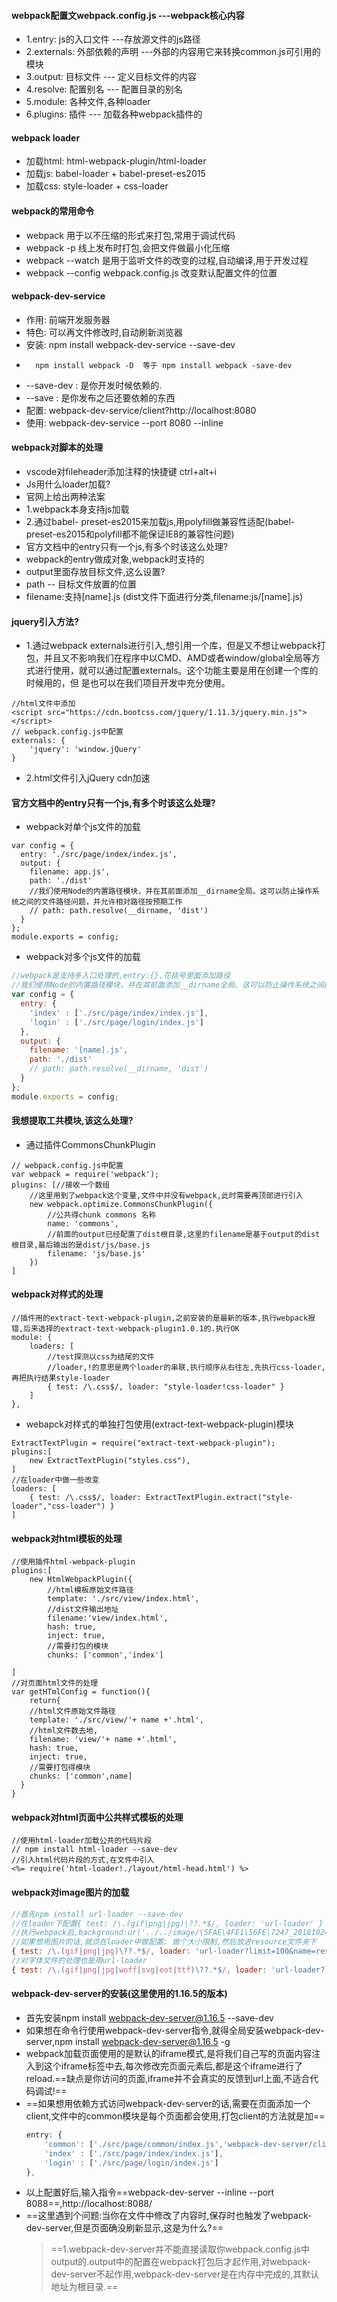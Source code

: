 #### webpack配置文webpack.config.js   ---webpack核心内容

- 1.entry:	js的入口文件 ---存放源文件的js路径
- 2.externals:	外部依赖的声明 ---外部的内容用它来转换common.js可引用的模块
- 3.output:	目标文件 --- 定义目标文件的内容
- 4.resolve:	配置别名 --- 配置目录的别名
- 5.module:	各种文件,各种loader
- 6.plugins:		插件 --- 加载各种webpack插件的


#### webpack loader
- 加载html:	html-webpack-plugin/html-loader
- 加载js:	babel-loader + babel-preset-es2015
- 加载css:	style-loader + css-loader

#### webpack的常用命令
- webpack 		用于以不压缩的形式来打包,常用于调试代码
- webpack -p	线上发布时打包,会把文件做最小化压缩
- webpack --watch	是用于监听文件的改变的过程,自动编译,用于开发过程
- webpack --config webpack.config.js 改变默认配置文件的位置

#### webpack-dev-service
- 作用:	前端开发服务器
- 特色:	可以再文件修改时,自动刷新浏览器
- 安装:	npm install webpack-dev-service --save-dev
-  		npm install webpack -D  等于 npm install webpack -save-dev
- --save-dev : 是你开发时候依赖的.
- --save : 是你发布之后还要依赖的东西
- 配置:	webpack-dev-service/client?http://localhost:8080
- 使用:	webpack-dev-service --port 8080 --inline

#### webpack对脚本的处理   
- vscode对fileheader添加注释的快捷键 ctrl+alt+i
- Js用什么loader加载?
- 官网上给出两种法案
- 1.webpack本身支持js加载
- 2.通过babel- preset-es2015来加载js,用polyfill做兼容性适配(babel- preset-es2015和polyfill都不能保证IE8的兼容性问题)
- 官方文档中的entry只有一个js,有多个时该这么处理?
- webpack的entry做成对象,webpack时支持的
- output里面存放目标文件,这么设置?
- path -- 目标文件放置的位置
- filename:支持[name].js    (dist文件下面进行分类,filename:js/[name].js)

#### jquery引入方法?
- 1.通过webpack externals进行引入,想引用一个库，但是又不想让webpack打包，并且又不影响我们在程序中以CMD、AMD或者window/global全局等方式进行使用，就可以通过配置externals。这个功能主要是用在创建一个库的时候用的，但	是也可以在我们项目开发中充分使用。

```
//html文件中添加
<script src="https://cdn.bootcss.com/jquery/1.11.3/jquery.min.js"></script>
// webpack.config.js中配置
externals: {
    'jquery': 'window.jQuery'
}
```
- 2.html文件引入jQuery cdn加速
#### 官方文档中的entry只有一个js,有多个时该这么处理?
- webpack对单个js文件的加载
```
var config = {
  entry: './src/page/index/index.js',
  output: {
    filename: app.js',
    path: './dist'
    //我们使用Node的内置路径模块，并在其前面添加__dirname全局。这可以防止操作系统之间的文件路径问题，并允许相对路径按预期工作
    // path: path.resolve(__dirname, 'dist')
  }
};
module.exports = config;
```
- webpack对多个js文件的加载
```javascript
//webpack是支持多入口处理的,entry:{},花括号里面添加路径
//我们使用Node的内置路径模块，并在其前面添加__dirname全局。这可以防止操作系统之间的文件路径问题，并允许相对路径按预期工作
var config = {
  entry: {
    'index' : ['./src/page/index/index.js'],
    'login' : ['./src/page/login/index.js']
  },
  output: {
    filename: '[name].js',
    path: './dist'
    // path: path.resolve(__dirname, 'dist')
  }
};
module.exports = config;
```

#### 我想提取工共模块,该这么处理?
- 通过插件CommonsChunkPlugin
```
// webpack.config.js中配置
var webpack = require('webpack');
plugins: [//接收一个数组
    //这里用到了webpack这个变量,文件中并没有webpack,此时需要再顶部进行引入
    new webpack.optimize.CommonsChunkPlugin({
        //公共得chunk commons 名称
        name: 'commons',
        //前面的output已经配置了dist根目录,这里的filename是基于output的dist根目录,最后输出的是dist/js/base.js
        filename: 'js/base.js'
    })
]
```


#### webpack对样式的处理

```
//插件用的extract-text-webpack-plugin,之前安装的是最新的版本,执行webpack报错,后来选择的extract-text-webpack-plugin1.0.1的.执行OK
module: {
    loaders: [
        //test探测以css为结尾的文件
        //loader,!的意思是两个loader的串联,执行顺序从右往左,先执行css-loader,再把执行结果style-loader
        { test: /\.css$/, loader: "style-loader!css-loader" }
    ]
},
```
- webapck对样式的单独打包使用(extract-text-webpack-plugin)模块
```
ExtractTextPlugin = require("extract-text-webpack-plugin");
plugins:[
    new ExtractTextPlugin("styles.css"),
]
//在loader中做一些改变
loaders: [
    { test: /\.css$/, loader: ExtractTextPlugin.extract("style-loader","css-loader") }
]
```
#### webpack对html模板的处理

```
//使用插件html-webpack-plugin
plugins:[
    new HtmlWebpackPlugin({
        //html模板原始文件路径
        template: './src/view/index.html',
        //dist文件输出地址
        filename:'view/index.html',
        hash: true,
        inject: true,
        //需要打包的模块
        chunks: ['common','index']

]
//对页面html文件的处理
var getHTmlConfig = function(){
    return{
    //html文件原始文件路径
    template: './src/view/'+ name +'.html',
    //html文件数去地,
    filename: 'view/'+ name +'.html',
    hash: true,
    inject: true,
    //需要打包得模块
    chunks: ['common',name]
  }
}

```
#### webpack对html页面中公共样式模板的处理

```
//使用html-loader加载公共的代码片段
// npm install html-loader --save-dev
//引入html代码片段的方式,在文件中引入
<%= require('html-loader!./layout/html-head.html') %>

```

#### webpack对image图片的加载

```javascript
//首先npm install url-loader --save-dev
//在loader下配置{ test: /\.(gif|png|jpg)\??.*$/, loader: 'url-loader' }
//执行webpack后,background:ur('../../image/\5FAE\4FE1\56FE\7247_20181024103201.jpg');变成base64的格式
//如果想用图片的话,就须在loader中做配置: 做个大小限制,然后放进resource文件夹下
{ test: /\.(gif|png|jpg)\??.*$/, loader: 'url-loader?limit=100&name=resource/[name].[ext]'}
//对字体文件的处理也是用url-loader
{ test: /\.(gif|png|jpg|woff|svg|eot|ttf)\??.*$/, loader: 'url-loader?limit=100&name=resource/[name].[ext]' }
```

#### webpack-dev-server的安装(这里使用的1.16.5的版本)
- 首先安装npm install webpack-dev-server@1.16.5 --save-dev
- 如果想在命令行使用webpack-dev-server指令,就得全局安装webpack-dev-server,npm install webpack-dev-server@1.16.5 -g
- webpack加载页面使用的是默认的iframe模式,是将我们自己写的页面内容注入到这个iframe标签中去,每次修改完页面元素后,都是这个iframe进行了reload.==缺点是你访问的页面,iframe并不会真实的反馈到url上面,不适合代码调试!==
- ==如果想用依赖方式访问webpack-dev-server的话,需要在页面添加一个client,文件中的common模块是每个页面都会使用,打包client的方法就是加==
    ```javascript
    entry: {
        'common': ['./src/page/common/index.js','webpack-dev-server/client?http://localhost:8088'],
        'index' : ['./src/page/index/index.js'],
        'login' : ['./src/page/login/index.js']
  },
 
    ```
- 以上配置好后,输入指令==webpack-dev-server --inline --port 8088==,http://localhost:8088/
- ==这里遇到个问题:当你在文件中修改了内容时,保存时也触发了webpack-dev-server,但是页面确没刷新显示,这是为什么?==
    > ==1.webpack-dev-server并不能直接读取你webpack.config.js中output的.output中的配置在webpack打包后才起作用,对webpack-dev-server不起作用,webpack-dev-server是在内存中完成的,其默认地址为根目录.==
    
